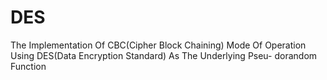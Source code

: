# DES
The Implementation Of CBC(Cipher Block Chaining) Mode Of Operation Using DES(Data  Encryption Standard) As The Underlying Pseu- dorandom Function
